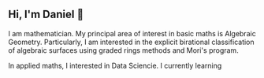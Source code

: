 ## Hi, I'm Daniel 👋

I am mathematician. My principal area of interest in basic maths is Algebraic Geometry. Particularly, I am interested in the explicit birational classification of algebraic surfaces using graded rings methods and Mori's program.

In applied maths, I interested in Data Sciencie. I currently learning 

<!--
**ElAleph25/ElAleph25** is a ✨ _special_ ✨ repository because its `README.md` (this file) appears on your GitHub profile.

Here are some ideas to get you started:

- 🔭 I’m currently working on ...
- 🌱 I’m currently learning ...
- 👯 I’m looking to collaborate on ...
- 🤔 I’m looking for help with ...
- 💬 Ask me about ...
- 📫 How to reach me: ...
- 😄 Pronouns: ...
- ⚡ Fun fact: ...
-->
